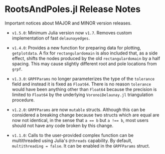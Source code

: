 # RootsAndPoles.jl Release Notes

Important notices about MAJOR and MINOR version releases.

- `v1.5.0`: Minimum Julia version now `v1.7`. Removes custom implementation of fast `delaunayedges`.

- `v1.4.0`: Provides a new function for preparing data for plotting, `getplotdata`.
A fix for `rectangulardomain` is also included that, as a side effect, shifts the nodes produced by the old `rectangulardomain` by a half spacing.
This may cause slightly different root and pole locations from `grpf`.

- `v1.3.0`: `GRPFParams` no longer parameterizes the type of the `tolerance` field and instead it is fixed as `Float64`.
There is no reason `tolerance` would have been anything other than `Float64` because the precision is limited to `Float64` by the underlying `VoronoiDelaunay.jl` triangulation procedure.

- `v1.2.0`: `GRPFParams` are now `mutable` structs.
Although this can be considered a breaking change because two structs which are equal are now not identical, in the sense that `a == b` but `a !== b`, most users should not have any code broken by this change.

- `v1.1.0`: Calls to the user-provided complex function can be multithreaded using Julia's `@threads` capability.
By default, `multithreading = false`.
It can be enabled in the `GRPFParams` struct.
